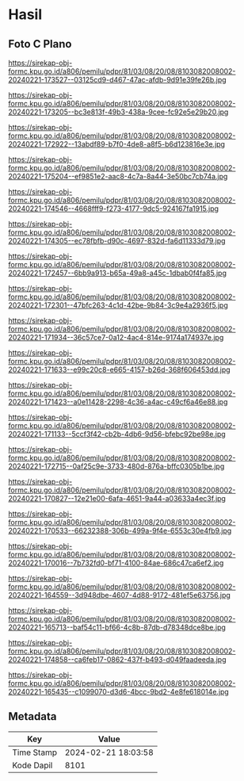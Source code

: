 # Hasil

## Foto C Plano

https://sirekap-obj-formc.kpu.go.id/a806/pemilu/pdpr/81/03/08/20/08/8103082008002-20240221-173527--03125cd9-d467-47ac-afdb-9d91e39fe26b.jpg

https://sirekap-obj-formc.kpu.go.id/a806/pemilu/pdpr/81/03/08/20/08/8103082008002-20240221-173205--bc3e813f-49b3-438a-9cee-fc92e5e29b20.jpg

https://sirekap-obj-formc.kpu.go.id/a806/pemilu/pdpr/81/03/08/20/08/8103082008002-20240221-172922--13abdf89-b7f0-4de8-a8f5-b6d123816e3e.jpg

https://sirekap-obj-formc.kpu.go.id/a806/pemilu/pdpr/81/03/08/20/08/8103082008002-20240221-175204--ef9851e2-aac8-4c7a-8a44-3e50bc7cb74a.jpg

https://sirekap-obj-formc.kpu.go.id/a806/pemilu/pdpr/81/03/08/20/08/8103082008002-20240221-174546--4668fff9-f273-4177-9dc5-924167fa1915.jpg

https://sirekap-obj-formc.kpu.go.id/a806/pemilu/pdpr/81/03/08/20/08/8103082008002-20240221-174305--ec78fbfb-d90c-4697-832d-fa6d11333d79.jpg

https://sirekap-obj-formc.kpu.go.id/a806/pemilu/pdpr/81/03/08/20/08/8103082008002-20240221-172457--6bb9a913-b65a-49a8-a45c-1dbab0f4fa85.jpg

https://sirekap-obj-formc.kpu.go.id/a806/pemilu/pdpr/81/03/08/20/08/8103082008002-20240221-172301--47bfc263-4c1d-42be-9b84-3c9e4a2936f5.jpg

https://sirekap-obj-formc.kpu.go.id/a806/pemilu/pdpr/81/03/08/20/08/8103082008002-20240221-171934--36c57ce7-0a12-4ac4-814e-9174a174937e.jpg

https://sirekap-obj-formc.kpu.go.id/a806/pemilu/pdpr/81/03/08/20/08/8103082008002-20240221-171633--e99c20c8-e665-4157-b26d-368f606453dd.jpg

https://sirekap-obj-formc.kpu.go.id/a806/pemilu/pdpr/81/03/08/20/08/8103082008002-20240221-171423--a0e11428-2298-4c36-a4ac-c49cf6a46e88.jpg

https://sirekap-obj-formc.kpu.go.id/a806/pemilu/pdpr/81/03/08/20/08/8103082008002-20240221-171133--5ccf3f42-cb2b-4db6-9d56-bfebc92be98e.jpg

https://sirekap-obj-formc.kpu.go.id/a806/pemilu/pdpr/81/03/08/20/08/8103082008002-20240221-172715--0af25c9e-3733-480d-876a-bffc0305b1be.jpg

https://sirekap-obj-formc.kpu.go.id/a806/pemilu/pdpr/81/03/08/20/08/8103082008002-20240221-170827--12e21e00-6afa-4651-9a44-a03633a4ec3f.jpg

https://sirekap-obj-formc.kpu.go.id/a806/pemilu/pdpr/81/03/08/20/08/8103082008002-20240221-170533--66232388-306b-499a-9f4e-6553c30e4fb9.jpg

https://sirekap-obj-formc.kpu.go.id/a806/pemilu/pdpr/81/03/08/20/08/8103082008002-20240221-170016--7b732fd0-bf71-4100-84ae-686c47ca6ef2.jpg

https://sirekap-obj-formc.kpu.go.id/a806/pemilu/pdpr/81/03/08/20/08/8103082008002-20240221-164559--3d948dbe-4607-4d88-9172-481ef5e63756.jpg

https://sirekap-obj-formc.kpu.go.id/a806/pemilu/pdpr/81/03/08/20/08/8103082008002-20240221-165713--baf54c11-bf66-4c8b-87db-d78348dce8be.jpg

https://sirekap-obj-formc.kpu.go.id/a806/pemilu/pdpr/81/03/08/20/08/8103082008002-20240221-174858--ca6feb17-0862-437f-b493-d049faadeeda.jpg

https://sirekap-obj-formc.kpu.go.id/a806/pemilu/pdpr/81/03/08/20/08/8103082008002-20240221-165435--c1099070-d3d6-4bcc-9bd2-4e8fe618014e.jpg


## Metadata

| Key        | Value               |
| ---------- | ------------------- |
| Time Stamp | 2024-02-21 18:03:58 |
| Kode Dapil | 8101                |



